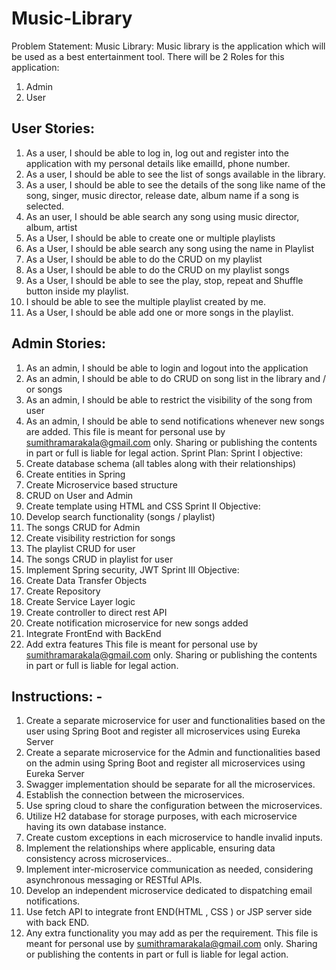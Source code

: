 # Music-Library
Problem Statement:
Music Library:
Music library is the application which will be used as a best entertainment tool.
There will be 2 Roles for this application:
1. Admin
2. User
## User Stories:
1. As a user, I should be able to log in, log out and register into the application with my personal details
like emailId, phone number.
2. As a user, I should be able to see the list of songs available in the library.
3. As a user, I should be able to see the details of the song like name of the song, singer, music director,
release date, album name if a song is selected.
4. As an user, I should be able search any song using music director, album, artist
5. As a User, I should be able to create one or multiple playlists
6. As a User, I should be able search any song using the name in Playlist
7. As a User, I should be able to do the CRUD on my playlist
8. As a User, I should be able to do the CRUD on my playlist songs
9. As a User, I should be able to see the play, stop, repeat and Shuffle button inside my playlist.
10. I should be able to see the multiple playlist created by me.
11. As a User, I should be able add one or more songs in the playlist.
## Admin Stories:
1. As an admin, I should be able to login and logout into the application
2. As an admin, I should be able to do CRUD on song list in the library and / or songs
3. As an admin, I should be able to restrict the visibility of the song from user
4. As an admin, I should be able to send notifications whenever new songs are added.
This file is meant for personal use by sumithramarakala@gmail.com only.
Sharing or publishing the contents in part or full is liable for legal action.
Sprint Plan:
Sprint I objective:
1. Create database schema (all tables along with their relationships)
2. Create entities in Spring
3. Create Microservice based structure
4. CRUD on User and Admin
5. Create template using HTML and CSS
Sprint II Objective:
1. Develop search functionality (songs / playlist)
2. The songs CRUD for Admin
3. Create visibility restriction for songs
4. The playlist CRUD for user
5. The songs CRUD in playlist for user
6. Implement Spring security, JWT
Sprint III Objective:
1. Create Data Transfer Objects
2. Create Repository
3. Create Service Layer logic
4. Create controller to direct rest API
5. Create notification microservice for new songs added
6. Integrate FrontEnd with BackEnd
7. Add extra features
This file is meant for personal use by sumithramarakala@gmail.com only.
Sharing or publishing the contents in part or full is liable for legal action.
## Instructions: -
1. Create a separate microservice for user and functionalities based on the user using Spring Boot and
register all microservices using Eureka Server
2. Create a separate microservice for the Admin and functionalities based on the admin using Spring Boot
and register all microservices using Eureka Server
3. Swagger implementation should be separate for all the microservices.
4. Establish the connection between the microservices.
5. Use spring cloud to share the configuration between the microservices.
6. Utilize H2 database for storage purposes, with each microservice having its own database instance.
7. Create custom exceptions in each microservice to handle invalid inputs.
8. Implement the relationships where applicable, ensuring data consistency across microservices..
9. Implement inter-microservice communication as needed, considering asynchronous messaging or RESTful APIs.
10. Develop an independent microservice dedicated to dispatching email notifications.
11. Use fetch API to integrate front END(HTML , CSS ) or JSP server side with back END.
12. Any extra functionality you may add as per the requirement.
This file is meant for personal use by sumithramarakala@gmail.com only.
Sharing or publishing the contents in part or full is liable for legal action.
